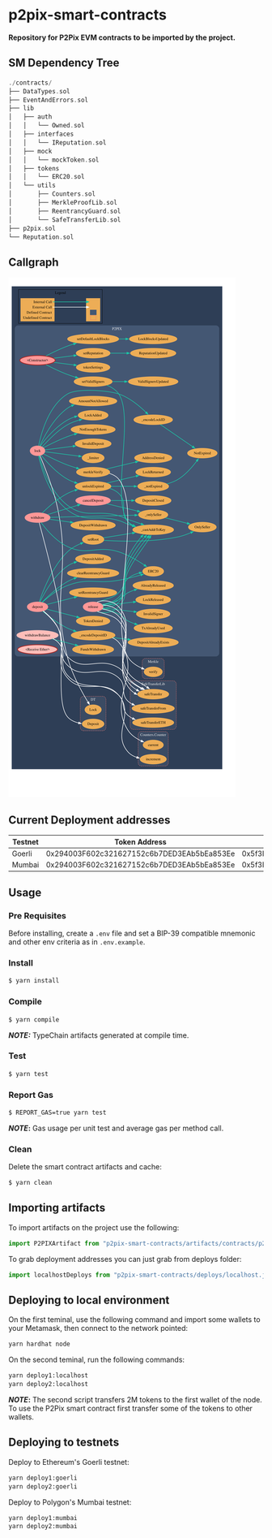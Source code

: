 # p2pix-smart-contracts

**Repository for P2Pix EVM contracts to be imported by the project.**

## SM Dependency Tree

```rs
./contracts/
├── DataTypes.sol
├── EventAndErrors.sol
├── lib
│   ├── auth
│   │   └── Owned.sol
│   ├── interfaces
│   │   └── IReputation.sol
│   ├── mock
│   │   └── mockToken.sol
│   ├── tokens
│   │   └── ERC20.sol
│   └── utils
│       ├── Counters.sol
│       ├── MerkleProofLib.sol
│       ├── ReentrancyGuard.sol
│       └── SafeTransferLib.sol
├── p2pix.sol
└── Reputation.sol
```

## Callgraph

![Callgraph](docs/callgraph.svg)

## Current Deployment addresses

| Testnet 	| Token Address                              	| P2pix Address                              	|
|---------	|--------------------------------------------	|--------------------------------------------	|
| Goerli  	| 0x294003F602c321627152c6b7DED3EAb5bEa853Ee 	| 0x5f3EFA9A90532914545CEf527C530658af87e196 	|
| Mumbai  	| 0x294003F602c321627152c6b7DED3EAb5bEa853Ee  | 0x5f3EFA9A90532914545CEf527C530658af87e196	|

<!-- All contracts deployed by 0x8dC06F985C131166570825F52447E8c88d64aE20 -->

<!-- https://goerli.etherscan.io/address/0x294003F602c321627152c6b7DED3EAb5bEa853Ee#code -->

<!-- https://goerli.etherscan.io/address/0x5f3EFA9A90532914545CEf527C530658af87e196#code -->

<!-- https://mumbai.polygonscan.com/address/0x294003F602c321627152c6b7DED3EAb5bEa853Ee#code -->

<!-- https://mumbai.polygonscan.com/address/0x5f3EFA9A90532914545CEf527C530658af87e196#code -->

## Usage

### Pre Requisites

Before installing, create a `.env` file and set a BIP-39 compatible mnemonic and other env criteria as in `.env.example`.

### Install

```sh
$ yarn install
```

### Compile

```sh
$ yarn compile
```

**_NOTE:_** TypeChain artifacts generated at compile time.

### Test

```sh
$ yarn test
```

### Report Gas

```sh
$ REPORT_GAS=true yarn test
```

**_NOTE_:** Gas usage per unit test and average gas per method call.

### Clean

Delete the smart contract artifacts and cache:

```sh
$ yarn clean
```

## Importing artifacts

To import artifacts on the project use the following:

```ts
import P2PIXArtifact from "p2pix-smart-contracts/artifacts/contracts/p2pix.sol/P2PIX.json";
```

To grab deployment addresses you can just grab from deploys folder:

```ts
import localhostDeploys from "p2pix-smart-contracts/deploys/localhost.json";
```

## Deploying to local environment

On the first teminal, use the following command and import some wallets to your Metamask, then connect to the network pointed:

```sh
yarn hardhat node
```

On the second teminal, run the following commands:

```sh
yarn deploy1:localhost
yarn deploy2:localhost
```

**_NOTE_:** The second script transfers 2M tokens to the first wallet of the node.
To use the P2Pix smart contract first transfer some of the tokens to other wallets.


## Deploying to testnets

Deploy to Ethereum's Goerli testnet:

```sh
yarn deploy1:goerli
yarn deploy2:goerli
```

Deploy to Polygon's Mumbai testnet:

```sh
yarn deploy1:mumbai
yarn deploy2:mumbai
```
